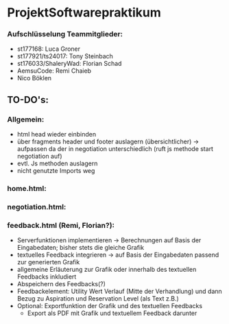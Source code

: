 # ProjektSoftwarepraktikum

### Aufschlüsselung Teammitglieder:
- st177168: Luca Groner
- st177921/ts24017: Tony Steinbach
- st176033/ShaleryWad: Florian Schad
- AemsuCode: Remi Chaieb
- Nico Böklen

## TO-DO's:

### Allgemein:
- html head wieder einbinden
- über fragments header und footer auslagern (übersichtlicher) -> aufpassen da der in negotiation unterschiedlich (ruft js methode start negotiation auf)
- evtl. Js methoden auslagern
- nicht genutzte Imports weg


### home.html:


### negotiation.html:

### feedback.html (Remi, Florian?):
- Serverfunktionen implementieren -> Berechnungen auf Basis der Eingabedaten; bisher stets die gleiche Grafik
- textuelles Feedback integrieren -> auf Basis der Eingabedaten passend zur generierten Grafik
- allgemeine Erläuterung zur Grafik oder innerhalb des textuellen Feedbacks inkludiert
- Abspeichern des Feedbacks(?)
- Feedbackelement: Utility Wert Verlauf (Mitte der Verhandlung) und dann Bezug zu Aspiration und Reservation Level (als Text z.B.)
- Optional: Exportfunktion der Grafik und des textuellen Feedbacks
    + Export als PDF mit Grafik und textuellem Feedback darunter
